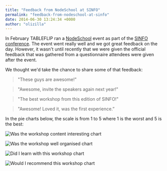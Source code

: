 ```yaml
---
title: "Feedback from NodeSchool at SINFO"
permalink: "feedback-from-nodeschool-at-sinfo"
date: 2014-06-30 13:24:34 +0000
author: "olizilla"
---
```

In February TABLEFLIP ran a [NodeSchool](http://nodeschool.io/) event as part of the [SINFO conference](http://www.sinfo.org/). The event went really well and we got great feedback on the day. However, it wasn't until recently that we were given the official feedback that was gathered from a questionnaire attendees were given after the event.

We thought we'd take the chance to share some of that feedback:

> "These guys are awesome!"

> "Awesome, invite the speakers again next year!"

> "The best workshop from this edition of SINFO!"

> "Awesome! Loved it, was the first experience.”

In the pie charts below, the scale is from 1 to 5 where 1 is the worst and 5 is the best:

![Was the workshop content interesting chart](https://ucarecdn.com/6fec1b3a-58a2-4721-859b-2ed320b8f79f/interesting.png)

![Was the workshop well organised chart](https://ucarecdn.com/04b15b4a-9a88-401a-8436-522cc4582f79/wellorganised_1.png)

![Did I learn with this workshop chart](https://ucarecdn.com/420b2dff-e7dd-41a8-8d30-2132e4f3dacb/learn_1.png)

![Would I recommend this workshop chart](https://ucarecdn.com/c7f3c69c-4129-428e-9c7e-7347c596f5bf/recommend.png)
